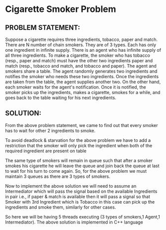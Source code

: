 # Cigarette Smoker Problem

## PROBLEM STATEMENT:

Suppose a cigarette requires three ingredients, tobacco, paper and match. There are N number of chain smokers. 
They are of 3 types. Each has only one ingredient in infinite supply.
There is an agent who has infinite supply of all three ingredients.
To make a cigarette, the smoker who has tobacco (resp., paper and match) must have the other two ingredients paper and match (resp., tobacco and match, and tobacco and paper). 
The agent and smokers share a table. The agent randomly generates two ingredients and notifies the smoker who needs these two ingredients.
Once the ingredients are taken from the table, the agent supplies another two. On the other hand, each smoker waits for the agent's notification.
Once it is notified, the smoker picks up the ingredients, makes a cigarette, smokes for a while, and goes back to the table waiting for his next ingredients.


## SOLUTION:

From the above problem statement, we came to find out that every smoker has to wait for other 2 ingredients to smoke.

To avoid deadlock & starvation for the above problem we have to add a restriction that the smoker will only pick the ingredient when both of the required ingredient are present on table 
 
The same type of smokers will remain in queue such that after a smoker smokes his cigarette he will leave the queue and join back the queue at last  to wait for his turn to come again. So, for the above problem we must maintain 3 queues as there are 3 types of smokers.

Now to implement the above solution we will need to assume an Intermediator which will pass the signal based on the available Ingredients in pair i.e., if paper & match is available then it will pass a signal so that Smoker with 3rd Ingredient which is Tobacco in this case can pick up the ingredients and smoke them, similarly for other cases.

So here we will be having 5 threads executing (3 types of smokers,1 Agent,1 Intermediator).
The above solution is implemented in C++ language

